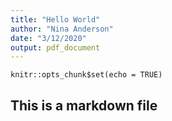 ```yaml
---
title: "Hello World"
author: "Nina Anderson"
date: "3/12/2020"
output: pdf_document
---
```


```{r setup, include=FALSE}
knitr::opts_chunk$set(echo = TRUE)
```

## This is a markdown file
